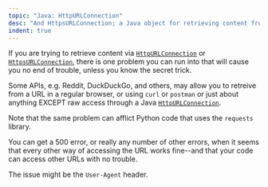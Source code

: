 ```yaml
---
topic: "Java: HttpURLConnection"
desc: "And HttpsURLConnection; a Java object for retrieving content from a URL"
indent: true
---
```


If you are trying to retrieve content via 
[`HttpURLConnection`](https://docs.oracle.com/javase/8/docs/api/java/net/HttpURLConnection.html) or 
[`HttpsURLConnection`](https://docs.oracle.com/javase/8/docs/api/java/net/HttpsURLConnection.html), there is
one problem you can run into that will cause you no end of trouble, unless you know the secret trick.

Some APIs, e.g. Reddit, DuckDuckGo, and others, may allow you to retreive from a URL in a regular browser, or
using `curl` or `postman` or just about anything EXCEPT raw access through a 
Java [`HttpURLConnection`](https://docs.oracle.com/javase/8/docs/api/java/net/HttpURLConnection.html).

Note that the same problem can afflict Python code that uses the `requests` library.

You can get a 500 error, or really any number of other errors, when it seems that every other way of accessing
the URL works fine--and that your code can access other URLs with no trouble.

The issue might be the `User-Agent` header.




